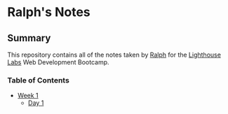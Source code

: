 # Ralph's Notes
## Summary 

This repository contains all of the notes taken by [Ralph](https://github.com/ironmaiden59) for the [Lighthouse Labs](https://www.lighthouselabs.ca/) Web Development Bootcamp.

### Table of Contents
* [Week 1](/Week_1)
  * [Day 1](/Week_1/Day_1)